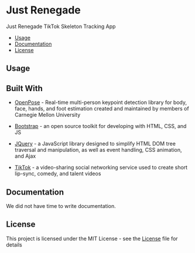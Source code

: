 # Just Renegade

Just Renegade TikTok Skeleton Tracking App

* [Usage](#usage)
* [Documentation](#documentation)
* [License](#license)

## Usage

## Built With
* [OpenPose](https://github.com/CMU-Perceptual-Computing-Lab/openpose) - Real-time multi-person keypoint detection library for body, face, hands, and foot estimation created and maintained by members of Carnegie Mellon University

* [Bootstrap](https://getbootstrap.com/) - an open source toolkit for developing with HTML, CSS, and JS

* [JQuery](https://jquery.com/) - a JavaScript library designed to simplify HTML DOM tree traversal and manipulation, as well as event handling, CSS animation, and Ajax

* [TikTok](https://www.tiktok.com/) - a video-sharing social networking service used to create short lip-sync, comedy, and talent videos

## Documentation
We did not have time to write documentation.

## License
This project is licensed under the MIT License - see the [License](LICENSE) file for details
